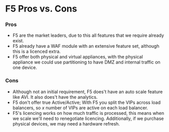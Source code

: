 # F5 Pros vs. Cons


### Pros

- F5 are the market leaders, due to this all features that we require already exist.
- F5 already have a WAF module with an extensive feature set, although this is a licenced extra. 
- F5 offer both physical and virtual appliances, with the physical appliance we could use partitioning to have DMZ and internal traffic on one device.

### Cons

- Although not an initial requirement, F5 does't have an auto scale feature like AVI. It also does't have the analytics.
- F5 don't offer true Active/Active; With F5 you split the VIPs across load balancers, so _x_ number of VIPs are active on each load balancer.
- F5's licencing works on how much traffic is processed, this means when we scale we'll need to renegotiate licencing. Additionally, if we purchase physical devices, we may need a hardware refresh.